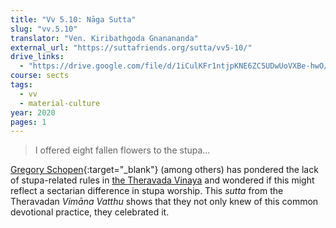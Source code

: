 ```yaml
---
title: "Vv 5.10: Nāga Sutta"
slug: "vv.5.10"
translator: "Ven. Kiribathgoda Gnanananda"
external_url: "https://suttafriends.org/sutta/vv5-10/"
drive_links:
  - "https://drive.google.com/file/d/1iCulKFr1ntjpKNE6ZC5UDwUoVXBe-hwO/view?usp=drivesdk"
course: sects
tags:
  - vv
  - material-culture
year: 2020
pages: 1
---
```


> I offered eight fallen flowers to the stupa...

[Gregory Schopen](https://doi.org/10.1515/9780824851224-008){:target="_blank"} (among others) has pondered the lack of stupa-related rules in [the Theravada Vinaya](/tags/vinaya-pitaka) and wondered if this might reflect a sectarian difference in stupa worship.
This *sutta* from the Theravadan *Vimāna Vatthu* shows that they not only knew of this common devotional practice, they celebrated it.
